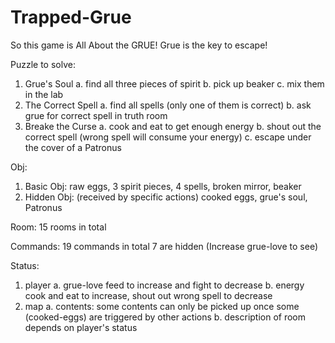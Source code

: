 # Trapped-Grue
So this game is All About the GRUE! Grue is the key to escape!

Puzzle to solve:
  1. Grue's Soul
    a. find all three pieces of spirit
    b. pick up beaker
    c. mix them in the lab
  2. The Correct Spell
    a. find all spells (only one of them is correct)
    b. ask grue for correct spell in truth room
  3. Breake the Curse
    a. cook and eat to get enough energy
    b. shout out the correct spell (wrong spell will consume your energy)
    c. escape under the cover of a Patronus
    
    
Obj:  
  1. Basic Obj: 
      raw eggs, 3 spirit pieces, 4 spells, broken mirror, beaker
  2. Hidden Obj: (received by specific actions)
      cooked eggs, grue's soul, Patronus
  
  
Room:
    15 rooms in total
  
  
Commands:
    19 commands in total
    7 are hidden (Increase grue-love to see)
    
    
Status:
  1. player
    a. grue-love 
        feed to increase and fight to decrease
    b. energy
        cook and eat to increase, shout out wrong spell to decrease
  2. map
    a. contents: 
        some contents can only be picked up once
        some (cooked-eggs) are triggered by other actions
    b. description of room depends on player's status
